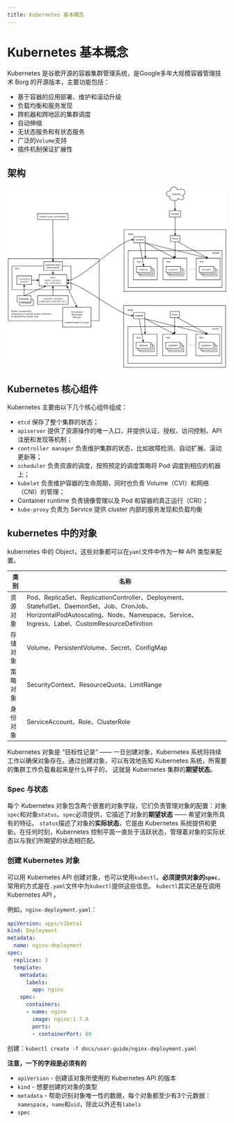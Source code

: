 ```yaml
---
title: Kubernetes 基本概念
---
```

# Kubernetes 基本概念

Kubernetes 是谷歌开源的容器集群管理系统，是Google多年大规模容器管理技术 Borg 的开源版本，主要功能包括：

- 基于容器的应用部署、维护和滚动升级
- 负载均衡和服务发现
- 跨机器和跨地区的集群调度
- 自动伸缩
- 无状态服务和有状态服务
- 广泛的`Volume`支持
- 插件机制保证扩展性

## 架构
![](../imgs/architecture.png)

## Kubernetes 核心组件

Kubernetes 主要由以下几个核心组件组成：

- `etcd` 保存了整个集群的状态；
- `apiserver` 提供了资源操作的唯一入口，并提供认证、授权、访问控制、API 注册和发现等机制；
- `controller manager` 负责维护集群的状态，比如故障检测、自动扩展、滚动更新等；
- `scheduler` 负责资源的调度，按照预定的调度策略将 Pod 调度到相应的机器上；
- `kubelet` 负责维护容器的生命周期，同时也负责 Volume（CVI）和网络（CNI）的管理；
- Container runtime 负责镜像管理以及 Pod 和容器的真正运行（CRI）；
- `kube-proxy` 负责为 Service 提供 cluster 内部的服务发现和负载均衡


## kubernetes 中的对象
kubernetes 中的 Object，这些对象都可以在`yaml`文件中作为一种 API 类型来配置。

| 类别 | 名称 |
| ------ | ------- |
| 资源对象 | Pod、ReplicaSet、ReplicationController、Deployment、StatefulSet、DaemonSet、Job、CronJob、HorizontalPodAutoscaling、Node、Namespace、Service、Ingress、Label、CustomResourceDefinition |
| 存储对象 | Volume、PersistentVolume、Secret、ConfigMap |
| 策略对象 | SecurityContext、ResourceQuota、LimitRange |
| 身份对象 | ServiceAccount、Role、ClusterRole |

Kubernetes 对象是 “目标性记录” —— 一旦创建对象，Kubernetes 系统将持续工作以确保对象存在。通过创建对象，可以有效地告知 Kubernetes 系统，所需要的集群工作负载看起来是什么样子的，
这就是 Kubernetes 集群的**期望状态**。

### Spec 与状态
每个 Kubernetes 对象包含两个嵌套的对象字段，它们负责管理对象的配置：对象`spec`和对象`status`。`spec`必须提供，它描述了对象的**期望状态** —— 希望对象所具有的特征。
`status`描述了对象的**实际状态**，它是由 Kubernetes 系统提供和更新。在任何时刻，Kubernetes 控制平面一直处于活跃状态，管理着对象的实际状态以与我们所期望的状态相匹配。

### 创建 Kubernetes 对象
可以用 Kubernetes API 创建对象，也可以使用`kubectl`。**必须提供对象的`spec`**，常用的方式是在`.yaml`文件中为`kubectl`提供这些信息。
`kubectl`其实还是在调用 Kubernetes API 。

例如，`nginx-deployment.yaml`：
```yml
apiVersion: apps/v1beta1
kind: Deployment
metadata:
  name: nginx-deployment
spec:
  replicas: 3
  template:
    metadata:
      labels:
        app: nginx
    spec:
      containers:
      - name: nginx
        image: nginx:1.7.9
        ports:
        - containerPort: 80
```

创建：`kubectl create -f docs/user-guide/nginx-deployment.yaml`

**注意，一下的字段是必须有的**
- `apiVersion` - 创建该对象所使用的 Kubernetes API 的版本
- `kind` - 想要创建的对象的类型
- `metadata` -  帮助识别对象唯一性的数据，每个对象都至少有3个元数据：`namespace`，`name`和`uid`，除此以外还有`labels`
- `spec`